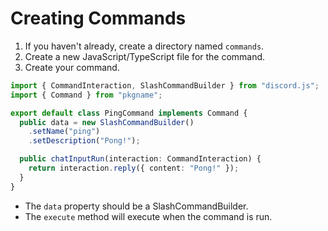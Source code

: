 # Creating Commands

1. If you haven't already, create a directory named `commands`.
2. Create a new JavaScript/TypeScript file for the command.
3. Create your command.

```ts
import { CommandInteraction, SlashCommandBuilder } from "discord.js";
import { Command } from "pkgname";

export default class PingCommand implements Command {
  public data = new SlashCommandBuilder()
    .setName("ping")
    .setDescription("Pong!");

  public chatInputRun(interaction: CommandInteraction) {
    return interaction.reply({ content: "Pong!" });
  }
}
```

- The `data` property should be a SlashCommandBuilder.
- The `execute` method will execute when the command is run.
